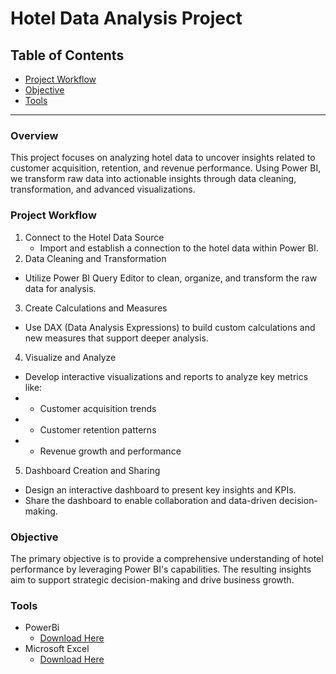 # Hotel Data Analysis Project

## Table of Contents

- [Project Workflow](#project-workflow)
- [Objective](#objective)
- [Tools](#tools)

---

### Overview

This project focuses on analyzing hotel data to uncover insights related to customer acquisition, retention, and revenue performance. Using Power BI, we transform raw data into actionable insights through data cleaning, transformation, and advanced visualizations.

### Project Workflow

1. Connect to the Hotel Data Source
    - Import and establish a connection to the hotel data within Power BI.
2. Data Cleaning and Transformation
- Utilize Power BI Query Editor to clean, organize, and transform the raw data for analysis.
3. Create Calculations and Measures
- Use DAX (Data Analysis Expressions) to build custom calculations and new measures that support deeper analysis.
4. Visualize and Analyze
- Develop interactive visualizations and reports to analyze key metrics like:
- - Customer acquisition trends
- - Customer retention patterns
- - Revenue growth and performance
5. Dashboard Creation and Sharing
- Design an interactive dashboard to present key insights and KPIs.
- Share the dashboard to enable collaboration and data-driven decision-making.
   
### Objective

The primary objective is to provide a comprehensive understanding of hotel performance by leveraging Power BI's capabilities. The resulting insights aim to support strategic decision-making and drive business growth.

### Tools
- PowerBi
  - [Download Here](https://www.microsoft.com/tr-tr/power-platform/products/power-bi/downloads)
- Microsoft Excel
  - [Download Here](https://www.microsoft.com/en-us/microsoft-365/excel)